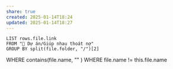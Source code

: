 ```yaml
---
share: true
created: 2025-01-14T18:24
updated: 2025-01-14T18:27
---
```

```dataview
LIST rows.file.link
FROM "📐 Dự án/Giúp nhau thoát nợ"
GROUP BY split(file.folder, "/")[2]
```
WHERE contains(file.name, "" )
WHERE file.name != this.file.name